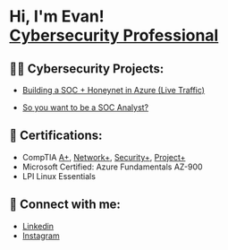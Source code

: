 <h1>Hi, I'm Evan! <br/><a href="https://www.linkedin.com/in/evanwessman/">Cybersecurity Professional</a></h1>

<h2>👨‍💻 Cybersecurity Projects:</h2>

  - [Building a SOC + Honeynet in Azure (Live Traffic)](https://github.com/evanwessman/Cloud-SOC)

  - [So you want to be a SOC Analyst?](https://github.com/evanwessman/SOC-Lab)

<h2>📄 Certifications:</h2>

- CompTIA [A+](https://www.comptia.org/certifications/a), [Network+](https://www.comptia.org/certifications/network), [Security+](https://www.comptia.org/certifications/security), [Project+](https://www.comptia.org/certifications/project)
- Microsoft Certified: Azure Fundamentals AZ-900
- LPI Linux Essentials

<!--
<h2>📺 Popular YouTube Videos</h2>

- [How to get into Cybersecurity Starting From Zero](https://www.youtube.com/watch?v=a83ASGn_V_s)
-->
<h2> 🤳 Connect with me:</h2>

- [Linkedin](https://linkedin.com/in/evanwessman)
- [Instagram](https://www.instagram.com/mayoibushi/)

<!--
**joshmadakor1/joshmadakor1** is a ✨ _special_ ✨ repository because its `README.md` (this file) appears on your GitHub profile.

Here are some ideas to get you started:

- 🔭 I’m currently working on ...
- 🌱 I’m currently learning ...
- 👯 I’m looking to collaborate on ...
- 🤔 I’m looking for help with ...
- 💬 Ask me about ...
- 📫 How to reach me: ...
- 😄 Pronouns: ...
- ⚡ Fun fact: ...
-->
